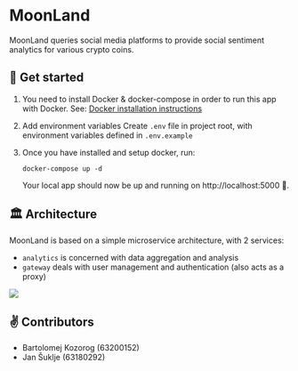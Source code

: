 # MoonLand

MoonLand queries social media platforms to provide social sentiment analytics for various crypto coins.

## 👋 Get started

1. You need to install Docker & docker-compose in order to run this app with Docker. 
See: [Docker installation instructions](https://www.docker.com/get-started)

2. Add environment variables
Create `.env` file in project root, with environment variables defined in `.env.example`

3. Once you have installed and setup docker, run:
    ```shell
    docker-compose up -d
    ```
   
   Your local app should now be up and running on http://localhost:5000 🥳.

## 🏛 Architecture

MoonLand is based on a simple microservice architecture, with 2 services:
- `analytics` is concerned with data aggregation and analysis
- `gateway` deals with user management and authentication (also acts as a proxy)

![](https://s3.us-west-2.amazonaws.com/secure.notion-static.com/94454d91-0869-401a-8d15-7f226086ea50/ShitcoinAnalysisArchitecture.png?X-Amz-Algorithm=AWS4-HMAC-SHA256&X-Amz-Content-Sha256=UNSIGNED-PAYLOAD&X-Amz-Credential=AKIAT73L2G45EIPT3X45%2F20211118%2Fus-west-2%2Fs3%2Faws4_request&X-Amz-Date=20211118T192639Z&X-Amz-Expires=86400&X-Amz-Signature=224cf896bd44696f7d35fd6ddbfb8becf33be1095584df98bc0764a3f6535eb1&X-Amz-SignedHeaders=host&response-content-disposition=filename%20%3D%22ShitcoinAnalysisArchitecture.png%22&x-id=GetObject)

## ✌️ Contributors

- Bartolomej Kozorog (63200152)
- Jan Šuklje (63180292)
